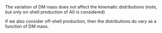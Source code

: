 The variation of DM mass does not affect the kinematic distributions 
(note, but only on-shell production of A0 is considered)

If we also consider off-shell production, then the distributions do vary as a function of DM mass.